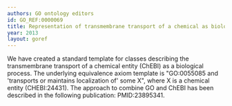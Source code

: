 ```yaml
--- 
authors: GO ontology editors
id: GO_REF:0000069
title: Representation of transmembrane transport of a chemical as biological process in the Gene Ontology
year: 2013
layout: goref
---
```


We have created a standard template for classes describing the transmembrane transport of a chemical entity (ChEBI) as a biological process. The underlying equivalence axiom template is "GO:0055085 and 'transports or maintains localization of' some X", where X is a chemical entity (CHEBI:24431). The approach to combine GO and ChEBI has been described in the following publication: PMID:23895341.
